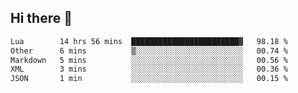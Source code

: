 ## Hi there 👋
<!--START_SECTION:waka-->

```txt
Lua        14 hrs 56 mins  ████████████████████████▓   98.18 %
Other      6 mins          ▒░░░░░░░░░░░░░░░░░░░░░░░░   00.74 %
Markdown   5 mins          ░░░░░░░░░░░░░░░░░░░░░░░░░   00.56 %
XML        3 mins          ░░░░░░░░░░░░░░░░░░░░░░░░░   00.36 %
JSON       1 min           ░░░░░░░░░░░░░░░░░░░░░░░░░   00.15 %
```

<!--END_SECTION:waka-->
